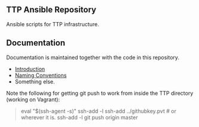 ##  TTP Ansible Repository
Ansible scripts for TTP infrastructure.

## Documentation

Documentation is maintained together with the code in this repository.
* [Introduction](documentation/readme.md)
* [Naming Conventions](documentation/naming.md)
* Something else.

Note the following for getting git push to work from inside the TTP directory (working on Vagrant):

  > eval "$(ssh-agent -s)"
  > ssh-add -l
  > ssh-add ../githubkey.pvt # or wherever it is.
  > ssh-add -l
  > git push origin master


